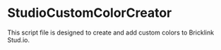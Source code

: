 # StudioCustomColorCreator
This script file is designed to create and add custom colors to Bricklink Stud.io.
